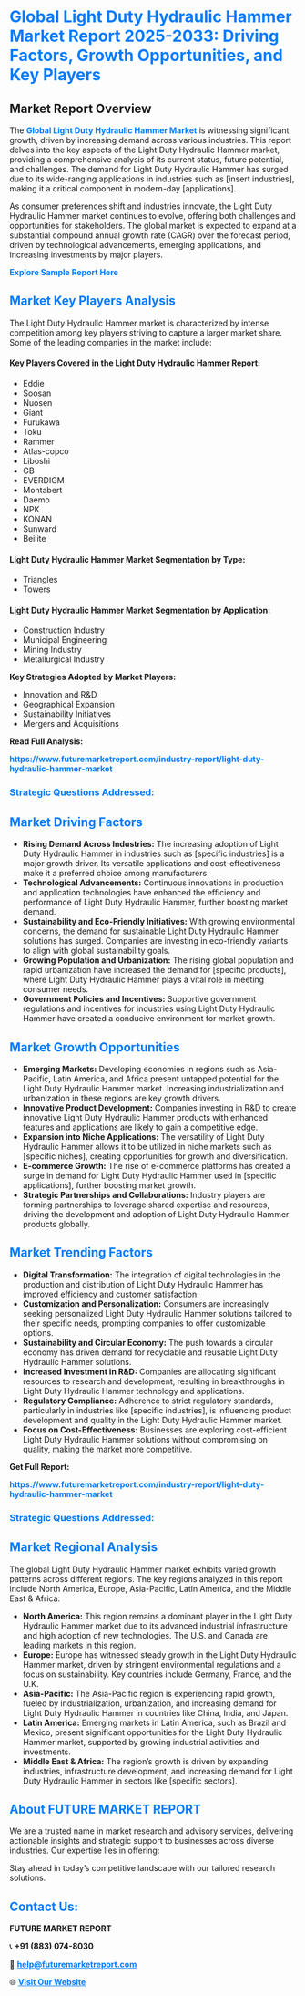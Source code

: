 <h1 style="color: #007BFF;">Global Light Duty Hydraulic Hammer Market Report 2025-2033: Driving Factors, Growth Opportunities, and Key Players</h1>

<section id="overview">
<h2>Market Report Overview</h2>
<p>The <a href="https://www.futuremarketreport.com/industry-report/light-duty-hydraulic-hammer-market" style="color: #007BFF; text-decoration: none;"><strong>Global Light Duty Hydraulic Hammer Market</strong></a> is witnessing significant growth, driven by increasing demand across various industries. This report delves into the key aspects of the Light Duty Hydraulic Hammer market, providing a comprehensive analysis of its current status, future potential, and challenges. The demand for Light Duty Hydraulic Hammer has surged due to its wide-ranging applications in industries such as [insert industries], making it a critical component in modern-day [applications].</p>
<p>As consumer preferences shift and industries innovate, the Light Duty Hydraulic Hammer market continues to evolve, offering both challenges and opportunities for stakeholders. The global market is expected to expand at a substantial compound annual growth rate (CAGR) over the forecast period, driven by technological advancements, emerging applications, and increasing investments by major players.</p>
</section>

<section id="overview">
<p><a href="https://www.futuremarketreport.com/request-sample/reportId=42449" style="color: #007BFF; text-decoration: none;"><strong>Explore Sample Report Here</strong></a></p>
</section>

<section id="key-players">
<h2 style="color: #007BFF;">Market Key Players Analysis</h2>
<p>The Light Duty Hydraulic Hammer market is characterized by intense competition among key players striving to capture a larger market share. Some of the leading companies in the market include:</p>
<h4>Key Players Covered in the Light Duty Hydraulic Hammer Report:</h4>
<ul><li>Eddie</li><li>Soosan</li><li>Nuosen</li><li>Giant</li><li>Furukawa</li><li>Toku</li><li>Rammer</li><li>Atlas-copco</li><li>Liboshi</li><li>GB</li><li>EVERDIGM</li><li>Montabert</li><li>Daemo</li><li>NPK</li><li>KONAN</li><li>Sunward</li><li>Beilite</li></ul>
<h4>Light Duty Hydraulic Hammer Market Segmentation by Type:</h4>
<ul><li>Triangles</li><li>Towers</li></ul>

<h4>Light Duty Hydraulic Hammer Market Segmentation by Application:</h4>
<ul><li>Construction Industry</li><li>Municipal Engineering</li><li>Mining Industry</li><li>Metallurgical Industry</li></ul>
<p><strong>Key Strategies Adopted by Market Players:</strong></p>
<ul>
<li>Innovation and R&D</li>
<li>Geographical Expansion</li>
<li>Sustainability Initiatives</li>
<li>Mergers and Acquisitions</li>
</ul>
</section>

<section>
<p><strong>Read Full Analysis: </strong></p><a href="https://www.futuremarketreport.com/industry-report/light-duty-hydraulic-hammer-market" style="color: #007BFF; text-decoration: none;"><strong>https://www.futuremarketreport.com/industry-report/light-duty-hydraulic-hammer-market</strong></a>
<h3 style="color: #007BFF;">Strategic Questions Addressed:</h3>
</section>

<section id="driving-factors">
<h2 style="color: #007BFF;">Market Driving Factors</h2>
<ul>
<li><strong>Rising Demand Across Industries:</strong> The increasing adoption of Light Duty Hydraulic Hammer in industries such as [specific industries] is a major growth driver. Its versatile applications and cost-effectiveness make it a preferred choice among manufacturers.</li>
<li><strong>Technological Advancements:</strong> Continuous innovations in production and application technologies have enhanced the efficiency and performance of Light Duty Hydraulic Hammer, further boosting market demand.</li>
<li><strong>Sustainability and Eco-Friendly Initiatives:</strong> With growing environmental concerns, the demand for sustainable Light Duty Hydraulic Hammer solutions has surged. Companies are investing in eco-friendly variants to align with global sustainability goals.</li>
<li><strong>Growing Population and Urbanization:</strong> The rising global population and rapid urbanization have increased the demand for [specific products], where Light Duty Hydraulic Hammer plays a vital role in meeting consumer needs.</li>
<li><strong>Government Policies and Incentives:</strong> Supportive government regulations and incentives for industries using Light Duty Hydraulic Hammer have created a conducive environment for market growth.</li>
</ul>
</section>

<section id="growth-opportunities">
<h2 style="color: #007BFF;">Market Growth Opportunities</h2>
<ul>
<li><strong>Emerging Markets:</strong> Developing economies in regions such as Asia-Pacific, Latin America, and Africa present untapped potential for the Light Duty Hydraulic Hammer market. Increasing industrialization and urbanization in these regions are key growth drivers.</li>
<li><strong>Innovative Product Development:</strong> Companies investing in R&D to create innovative Light Duty Hydraulic Hammer products with enhanced features and applications are likely to gain a competitive edge.</li>
<li><strong>Expansion into Niche Applications:</strong> The versatility of Light Duty Hydraulic Hammer allows it to be utilized in niche markets such as [specific niches], creating opportunities for growth and diversification.</li>
<li><strong>E-commerce Growth:</strong> The rise of e-commerce platforms has created a surge in demand for Light Duty Hydraulic Hammer used in [specific applications], further boosting market growth.</li>
<li><strong>Strategic Partnerships and Collaborations:</strong> Industry players are forming partnerships to leverage shared expertise and resources, driving the development and adoption of Light Duty Hydraulic Hammer products globally.</li>
</ul>
</section>

<section id="trending-factors">
<h2 style="color: #007BFF;">Market Trending Factors</h2>
<ul>
<li><strong>Digital Transformation:</strong> The integration of digital technologies in the production and distribution of Light Duty Hydraulic Hammer has improved efficiency and customer satisfaction.</li>
<li><strong>Customization and Personalization:</strong> Consumers are increasingly seeking personalized Light Duty Hydraulic Hammer solutions tailored to their specific needs, prompting companies to offer customizable options.</li>
<li><strong>Sustainability and Circular Economy:</strong> The push towards a circular economy has driven demand for recyclable and reusable Light Duty Hydraulic Hammer solutions.</li>
<li><strong>Increased Investment in R&D:</strong> Companies are allocating significant resources to research and development, resulting in breakthroughs in Light Duty Hydraulic Hammer technology and applications.</li>
<li><strong>Regulatory Compliance:</strong> Adherence to strict regulatory standards, particularly in industries like [specific industries], is influencing product development and quality in the Light Duty Hydraulic Hammer market.</li>
<li><strong>Focus on Cost-Effectiveness:</strong> Businesses are exploring cost-efficient Light Duty Hydraulic Hammer solutions without compromising on quality, making the market more competitive.</li>
</ul>
</section>

<section>
<p><strong>Get Full Report: </strong></p><a href="https://www.futuremarketreport.com/industry-report/light-duty-hydraulic-hammer-market" style="color: #007BFF; text-decoration: none;"><strong>https://www.futuremarketreport.com/industry-report/light-duty-hydraulic-hammer-market</strong></a>
<h3 style="color: #007BFF;">Strategic Questions Addressed:</h3>
</section>


<section id="regional-analysis">
<h2 style="color: #007BFF;">Market Regional Analysis</h2>
<p>The global Light Duty Hydraulic Hammer market exhibits varied growth patterns across different regions. The key regions analyzed in this report include North America, Europe, Asia-Pacific, Latin America, and the Middle East & Africa:</p>
<ul>
<li><strong>North America:</strong> This region remains a dominant player in the Light Duty Hydraulic Hammer market due to its advanced industrial infrastructure and high adoption of new technologies. The U.S. and Canada are leading markets in this region.</li>
<li><strong>Europe:</strong> Europe has witnessed steady growth in the Light Duty Hydraulic Hammer market, driven by stringent environmental regulations and a focus on sustainability. Key countries include Germany, France, and the U.K.</li>
<li><strong>Asia-Pacific:</strong> The Asia-Pacific region is experiencing rapid growth, fueled by industrialization, urbanization, and increasing demand for Light Duty Hydraulic Hammer in countries like China, India, and Japan.</li>
<li><strong>Latin America:</strong> Emerging markets in Latin America, such as Brazil and Mexico, present significant opportunities for the Light Duty Hydraulic Hammer market, supported by growing industrial activities and investments.</li>
<li><strong>Middle East & Africa:</strong> The region’s growth is driven by expanding industries, infrastructure development, and increasing demand for Light Duty Hydraulic Hammer in sectors like [specific sectors].</li>
</ul>
</section>

<footer>
<h2 style="color: #007BFF;">About FUTURE MARKET REPORT</h2>
<p>We are a trusted name in market research and advisory services, delivering actionable insights and strategic support to businesses across diverse industries. Our expertise lies in offering:</p>

<p>Stay ahead in today’s competitive landscape with our tailored research solutions.</p>

<h2 style="color: #007BFF;">Contact Us:</h2>
<p><strong>FUTURE MARKET REPORT</strong></p>
<p>📞 <strong>+91 (883) 074-8030</strong></p>
<p>📧 <strong><a href="mailto:help@futuremarketreport.com" style="color: #007BFF;">help@futuremarketreport.com</a></strong></p>
<p>🌐 <strong><a href="https://www.futuremarketreport.com/" style="color: #007BFF;">Visit Our Website</a></strong></p>
</footer>